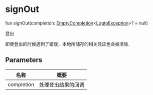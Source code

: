 # signOut


fun signOut(completion: [EmptyCompletion](../../io.logto.sdk.android.completion/-empty-completion/index.md)&lt;[LogtoException](../../io.logto.sdk.android.exception/-logto-exception/index.md)&gt;? = null)

登出

即使登出的时候遇到了错误，本地所储存的相关凭证也会被清除.

## Parameters


| 名称 | 概要 |
|---|---|
| completion | 处理登出结果的回调 |
